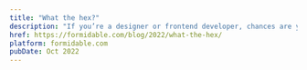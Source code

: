 ```yaml
---
title: "What the hex?"
description: "If you’re a designer or frontend developer, chances are you’ve happened upon hex color codes (such as `#ff6d91`). Have you ever wondered what the hex you’re looking at when working with hex color codes? In this post we’re going to break down these hex color codes and how they relate to RGB colors."
href: https://formidable.com/blog/2022/what-the-hex/
platform: formidable.com
pubDate: Oct 2022
---
```

